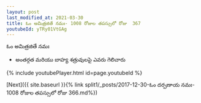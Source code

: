```yaml
---
layout: post
last_modified_at: 2021-03-30
title: ఓం అమిత్రజితే నమః- 1008 రోజుల తపస్సులో రోజు  367
youtubeId: yTRy01VtGAg
---
```

 
 
 ఓం అమిత్రజితే నమః  
 
 -  అంతర్గత మరియు బాహ్య శత్రువులపై ఎవరు గెలిచారు 
 
  
 
  
 
 
 
 
 
 


{% include youtubePlayer.html id=page.youtubeId %}
 
[Next]({{ site.baseurl }}{% link  split1/_posts/2017-12-30-ఓం దర్పణాయ నమః- 1008 రోజుల తపస్సులో రోజు  366.md%})
 
